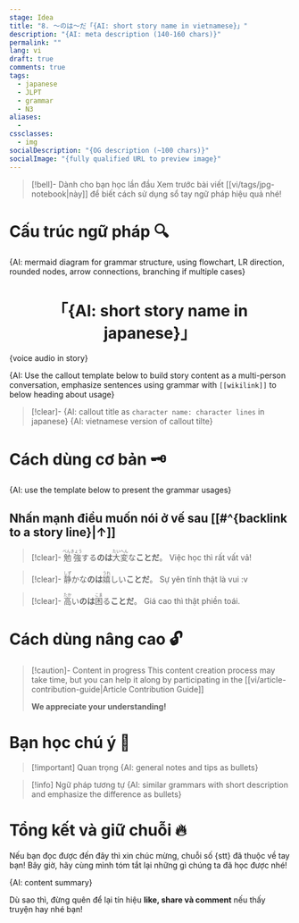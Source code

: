 ```yaml
---
stage: Idea
title: "8. ～のは～だ「{AI: short story name in vietnamese}」"
description: "{AI: meta description (140‑160 chars)}"
permalink: ""
lang: vi
draft: true
comments: true
tags:
  - japanese
  - JLPT
  - grammar
  - N3
aliases:
  - 
cssclasses:
  - img
socialDescription: "{OG description (~100 chars)}"
socialImage: "{fully qualified URL to preview image}"
---
```


> [!bell]- Dành cho bạn học lần đầu
> Xem trước bài viết [[vi/tags/jpg-notebook|này]] để biết cách sử dụng sổ tay ngữ pháp hiệu quả nhé!

# Cấu trúc ngữ pháp 🔍
{AI: mermaid diagram for grammar structure, using flowchart, LR direction, rounded nodes, arrow connections, branching if multiple cases}

<h1 style="text-align:center;">「{AI: short story name in japanese}」</h1>
{voice audio in story}

{AI: Use the callout template below to build story content as a multi-person conversation, emphasize sentences using grammar with `[[wikilink]]` to below heading about usage}

> [!clear]- {AI: callout title as `character name: character lines` in japanese}
> {AI: vietnamese version of callout tilte}

# Cách dùng cơ bản 🗝️

{AI: use the template below to present the grammar usages}
## Nhấn mạnh điều muốn nói ở vế sau [[#^{backlink to a story line}|↑]]

> [!clear]- <ruby>勉強<rt>べんきょう</rt></ruby>する**のは**<ruby>大変<rt>たいへん</rt></ruby>な**ことだ**。
> Việc học thì rất vất vả!

> [!clear]- <ruby>静<rt>しず</rt></ruby>かな**のは**<ruby>嬉<rt>うれ</rt></ruby>しい**ことだ**。
> Sự yên tĩnh thật là vui :v

> [!clear]- <ruby>高<rt>たか</rt></ruby>い**のは**<ruby>困<rt>こま</rt></ruby>る**ことだ**。
> Giá cao thì thật phiền toái.


# Cách dùng nâng cao 🔓

> [!caution]- Content in progress
> This content creation process may take time, but you can help it along by participating in the [[vi/article-contribution-guide|Article Contribution Guide]]
>
> **We appreciate your understanding!**

# Bạn học chú ý 👀

> [!important] Quan trọng
> {AI: general notes and tips as bullets}

> [!info] Ngữ pháp tương tự
> {AI: similar grammars with short description and emphasize the difference as bullets}

# Tổng kết và giữ chuỗi 🔥
Nếu bạn đọc được đến đây thì xin chúc mừng, chuỗi số {stt} đã thuộc về tay bạn! Bây giờ, hãy cùng mình tóm tắt lại những gì chúng ta đã học được nhé!

{AI: content summary}

Dù sao thì, đừng quên để lại tín hiệu **like, share và comment** nếu thấy truyện hay nhé bạn!
